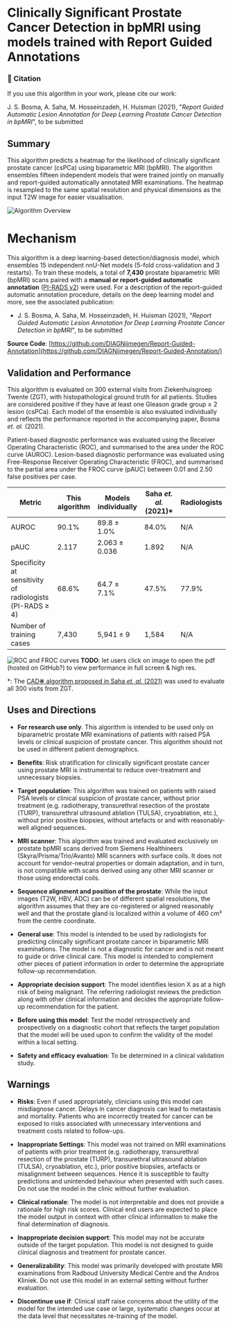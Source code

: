 # Clinically Significant Prostate Cancer Detection in bpMRI using models trained with Report Guided Annotations

### 📖 Citation
If you use this algorithm in your work, please cite our work:

J. S. Bosma, A. Saha, M. Hosseinzadeh, H. Huisman (2021), "_Report Guided Automatic Lesion Annotation for Deep Learning Prostate Cancer Detection in bpMRI_", to be submitted

## Summary
This algorithm predicts a heatmap for the likelihood of clinically significant prostate cancer (csPCa) using biparametric MRI (bpMRI). 
The algorithm ensembles fifteen independent models that were trained jointly on manually and report-guided automatically annotated MRI examinations. 
The heatmap is resampled to the same spatial resolution and physical dimensions as the input T2W image for easier visualisation. 

![Algorithm Overview](https://grand-challenge-public-prod.s3.amazonaws.com/social-images/algorithm/5a0fe3e6-dd36-4b5e-8759-b09cd9177c46/Prostate_MRI_csPCa_Detectio_ov3DZk3.png)


# Mechanism
This algorithm is a deep learning-based detection/diagnosis model, which ensembles 15 independent nnU-Net models  (5-fold cross-validation and 3 restarts). To train these models, a total of **7,430** prostate biparametric MRI (bpMRI) scans paired with a **manual or report-guided automatic annotation** ([PI-RADS v2](https://www.sciencedirect.com/science/article/pii/S0302283815008489?via%3Dihub)) were used. For a description of the report-guided automatic annotation procedure, details on the deep learning model and more, see the associated publication: 

- J. S. Bosma, A. Saha, M. Hosseinzadeh, H. Huisman (2021), "_Report Guided Automatic Lesion Annotation for Deep Learning Prostate Cancer Detection in bpMRI_", to be submitted

**Source Code**: [https://github.com/DIAGNijmegen/Report-Guided-Annotation](https://github.com/DIAGNijmegen/Report-Guided-Annotation/)


## Validation and Performance
This algorithm is evaluated on 300 external visits from Ziekenhuisgroep Twente (ZGT), with histopathological ground truth for all patients. Studies are considered positive if they have at least one Gleason grade group ≥ 2 lesion (csPCa). Each model of the ensemble is also evaluated individually and reflects the performance reported in the accompanying paper, Bosma _et. al._ (2021). 

Patient-based diagnostic performance was evaluated using the Receiver Operating Characteristic (ROC), and summarised to the area under the ROC curve (AUROC). 
Lesion-based diagnostic performance was evaluated using Free-Response Receiver Operating Characteristic (FROC), and summarised to the partial area under the FROC curve (pAUC) between 0.01 and 2.50 false positives per case. 

| Metric                                                        | This algorithm | Models individually | Saha _et. al._ (2021)* | Radiologists |
|---------------------------------------------------------------|----------------|---------------------|-----------------------|--------------|
| AUROC                                                         | 90.1%          | 89.8 ± 1.0%         | 84.0%                 | N/A          |
| pAUC                                                          | 2.117          | 2.063 ± 0.036       | 1.892                 | N/A          |
| Specificity at sensitivity of  <br>radiologists (PI-RADS ≥ 4) | 68.6%          | 64.7 ± 7.1%         | 47.5%                 | 77.9%        |
| Number of training cases                                      | 7,430          | 5,941 ± 9           | 1,584                 | N/A          |

![ROC and FROC curves](https://grand-challenge-public-prod.s3.amazonaws.com/i/2021/11/26/cfbd8978-e091-407a-a871-ddf2f03d1008.png)
**TODO**: let users click on image to open the pdf (hosted on GitHub?) to view performance in full screen & high res.

*: The [CAD❋ algorithm proposed in Saha _et. al._ (2021)](https://grand-challenge.org/algorithms/prostate-mri-cad-cspca/) was used to evaluate all 300 visits from ZGT.


## Uses and Directions
- **For research use only**. This algorithm is intended to be used only on biparametric prostate MRI examinations of patients with raised PSA levels or clinical suspicion of prostate cancer. This algorithm should not be used in different patient demographics. 

- **Benefits**: Risk stratification for clinically significant prostate cancer using prostate MRI is instrumental to reduce over-treatment and unnecessary biopsies. 

- **Target population**: This algorithm was trained on patients with raised PSA levels or clinical suspicion of prostate cancer, without prior treatment  (e.g. radiotherapy, transurethral resection of the prostate (TURP), transurethral ultrasound ablation (TULSA), cryoablation, etc.), without prior positive biopsies, without artefacts or and with reasonably-well aligned sequences. 

- **MRI scanner**: This algorithm was trained and evaluated exclusively on prostate bpMRI scans derived from Siemens Healthineers (Skyra/Prisma/Trio/Avanto) MRI scanners with surface coils. It does not account for vendor-neutral properties or domain adaptation, and in turn, is not compatible with scans derived using any other MRI scanner or those using endorectal coils.

- **Sequence alignment and position of the prostate**: While the input images (T2W, HBV, ADC) can be of different spatial resolutions, the algorithm assumes that they are co-registered or aligned reasonably well and that the prostate gland is localized within a volume of 460 cm³ from the centre coordinate.

- **General use**: This model is intended to be used by radiologists for predicting clinically significant prostate cancer in biparametric MRI examinations. The model is not a diagnostic for cancer and is not meant to guide or drive clinical care. This model is intended to complement other pieces of patient information in order to determine the appropriate follow-up recommendation.

- **Appropriate decision support**: The model identifies lesion X as at a high risk of being malignant. The referring radiologist reviews the prediction along with other clinical information and decides the appropriate follow-up recommendation for the patient.

- **Before using this model**: Test the model retrospectively and prospectively on a diagnostic cohort that reflects the target population that the model will be used upon to confirm the validity of the model within a local setting. 

- **Safety and efficacy evaluation**: To be determined in a clinical validation study.


## Warnings
- **Risks**: Even if used appropriately, clinicians using this model can misdiagnose cancer. Delays in cancer diagnosis can lead to metastasis and mortality. Patients who are incorrectly treated for cancer can be exposed to risks associated with unnecessary interventions and treatment costs related to follow-ups. 

- **Inappropriate Settings**: This model was not trained on MRI examinations of patients with prior treatment  (e.g. radiotherapy, transurethral resection of the prostate (TURP), transurethral ultrasound ablation (TULSA), cryoablation, etc.), prior positive biopsies, artefacts or misalignment between sequences. Hence it is susceptible to faulty predictions and unintended behaviour when presented with such cases. Do not use the model in the clinic without further evaluation. 

- **Clinical rationale**: The model is not interpretable and does not provide a rationale for high risk scores. Clinical end users are expected to place the model output in context with other clinical information to make the final determination of diagnosis.

- **Inappropriate decision support**: This model may not be accurate outside of the target population. This model is not designed to guide clinical diagnosis and treatment for prostate cancer. 

- **Generalizability**: This model was primarily developed with prostate MRI examinations from Radboud University Medical Centre and the Andros Kliniek. Do not use this model in an external setting without further evaluation.

- **Discontinue use if**: Clinical staff raise concerns about the utility of the model for the intended use case or large, systematic changes occur at the data level that necessitates re-training of the model.
